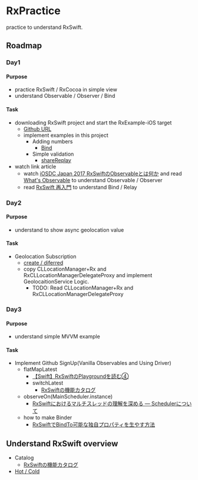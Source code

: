 # RxPractice
practice to understand RxSwift. 

## Roadmap

### Day1
#### Purpose
* practice RxSwift / RxCocoa in simple view
* understand Observable / Observer / Bind

#### Task
* downloading RxSwift project and start the RxExample-iOS target
  * [Github URL](https://github.com/ReactiveX/RxSwift/tree/master/RxExample)
  * implement examples in this project
    * Adding numbers
      * [Bind](https://qiita.com/usamik26/items/444d6dd7386b2949c06b)
    * Simple validation
      * [shareReplay](https://qiita.com/kazu0620/items/bde4a65e82a10bd33f88)
* watch link article
  * watch [iOSDC Japan 2017 RxSwiftのObservableとは何か](https://www.youtube.com/watch?v=jfIhTUSZfy4&t=974s) and read [What's Observable](https://qiita.com/gomi_ningen/items/c796c08fe672610beecf) to understand Observable / Observer
  * read [RxSwift 再入門](https://qiita.com/usamik26/items/444d6dd7386b2949c06b) to understand Bind / Relay

  
### Day2
#### Purpose
* understand to show async geolocation value

#### Task
* Geolocation Subscription
  * [create / diferred](https://qiita.com/moaible/items/de94c574b25ea4f0ef17)
  * copy CLLocationManager+Rx and RxCLLocationManagerDelegateProxy and implement GeolocaitionService Logic.
    * TODO: Read CLLocationManager+Rx and RxCLLocationManagerDelegateProxy 

### Day3
#### Purpose
* understand simple MVVM example

#### Task
* Implement Github SignUp(Vanilla Observables and Using Driver)
  * flatMapLatest
    * [【Swift】RxSwiftのPlaygroundを読む④](https://qiita.com/KentaKudo/items/7d939b6c05aa7daf9746)
    * switchLatest
      * [RxSwiftの機能カタログ](https://qiita.com/k5n/items/e80ab6bff4bbb170122d)
  * observeOn(MainScheduler.instance)
    * [RxSwiftにおけるマルチスレッドの理解を深める — Schedulerについて](https://medium.com/eureka-engineering/rxswift%E3%81%AB%E3%81%8A%E3%81%91%E3%82%8B%E3%83%9E%E3%83%AB%E3%83%81%E3%82%B9%E3%83%AC%E3%83%83%E3%83%89%E3%81%AE%E7%90%86%E8%A7%A3%E3%82%92%E6%B7%B1%E3%82%81%E3%82%8B-scheduler%E3%81%AB%E3%81%A4%E3%81%84%E3%81%A6-2471ec76e518)
  * how to make Binder
    * [RxSwiftでBindTo可能な独自プロパティを生やす方法](https://blog.a-azarashi.jp/entry/2018/01/13/222537/)

## Understand RxSwift overview
* Catalog
  * [RxSwiftの機能カタログ](https://qiita.com/k5n/items/e80ab6bff4bbb170122d)
* [Hot / Cold](https://www.slideshare.net/yukitakahashi3139241/hot-cold)
